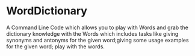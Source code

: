 # WordDictionary
A Command Line Code which allows you to play with Words and grab the dictionary knowledge with the Words which includes tasks like giving synonyms and antonyms for the given word;giving some usage examples for the given word; play with the words.
